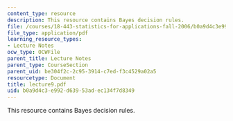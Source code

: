 ```yaml
---
content_type: resource
description: This resource contains Bayes decision rules.
file: /courses/18-443-statistics-for-applications-fall-2006/b0a9d4c3e992d63953adec134f7d8349_lecture9.pdf
file_type: application/pdf
learning_resource_types:
- Lecture Notes
ocw_type: OCWFile
parent_title: Lecture Notes
parent_type: CourseSection
parent_uid: be304f2c-2c95-3914-c7ed-f3c4529a02a5
resourcetype: Document
title: lecture9.pdf
uid: b0a9d4c3-e992-d639-53ad-ec134f7d8349
---
```

This resource contains Bayes decision rules.

